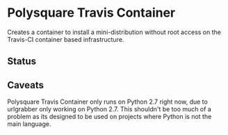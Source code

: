 Polysquare Travis Container
===========================

Creates a container to install a mini-distribution without root access on the
Travis-CI container based infrastructure.

Status
------

Caveats
-------

Polysquare Travis Container only runs on Python 2.7 right now, due to urlgrabber
only working on Python 2.7. This shouldn't be too much of a problem as its
designed to be used on projects where Python is not the main language.
